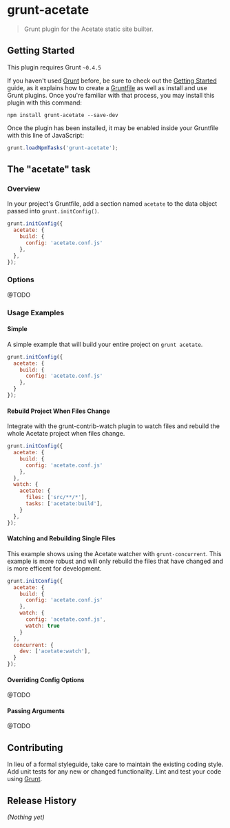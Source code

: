 # grunt-acetate

> Grunt plugin for the Acetate static site builter.

## Getting Started
This plugin requires Grunt `~0.4.5`

If you haven't used [Grunt](http://gruntjs.com/) before, be sure to check out the [Getting Started](http://gruntjs.com/getting-started) guide, as it explains how to create a [Gruntfile](http://gruntjs.com/sample-gruntfile) as well as install and use Grunt plugins. Once you're familiar with that process, you may install this plugin with this command:

```shell
npm install grunt-acetate --save-dev
```

Once the plugin has been installed, it may be enabled inside your Gruntfile with this line of JavaScript:

```js
grunt.loadNpmTasks('grunt-acetate');
```

## The "acetate" task

### Overview
In your project's Gruntfile, add a section named `acetate` to the data object passed into `grunt.initConfig()`.

```js
grunt.initConfig({
  acetate: {
    build: {
      config: 'acetate.conf.js'
    },
  },
});
```

### Options

@TODO

### Usage Examples

#### Simple

A simple example that will build your entire project on `grunt acetate`.

```js
grunt.initConfig({
  acetate: {
    build: {
      config: 'acetate.conf.js'
    },
  }
});
```

#### Rebuild Project When Files Change

Integrate with the grunt-contrib-watch plugin to watch files and rebuild the whole Acetate project when files change.

```js
grunt.initConfig({
  acetate: {
    build: {
      config: 'acetate.conf.js'
    },
  },
  watch: {
    acetate: {
      files: ['src/**/*'],
      tasks: ['acetate:build'],
    }
  },
});
```

#### Watching and Rebuilding Single Files

This example shows using the Acetate watcher with `grunt-concurrent`. This example is more robust and will only rebuild the files that have changed and is more efficent for development.

```js
grunt.initConfig({
  acetate: {
    build: {
      config: 'acetate.conf.js'
    },
    watch: {
      config: 'acetate.conf.js',
      watch: true
    }
  },
  concurrent: {
    dev: ['acetate:watch'],
  }
});
```

#### Overriding Config Options

@TODO

#### Passing Arguments

@TODO

## Contributing

In lieu of a formal styleguide, take care to maintain the existing coding style. Add unit tests for any new or changed functionality. Lint and test your code using [Grunt](http://gruntjs.com/).

## Release History

_(Nothing yet)_
